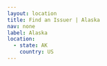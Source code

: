 ```yaml
---
layout: location
title: Find an Issuer | Alaska
nav: none
label: Alaska
location:
  - state: AK
    country: US
---
```

